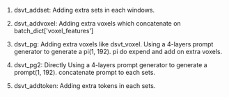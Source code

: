1. dsvt_addset:
    Adding extra sets in each windows.

2. dsvt_addvoxel:
    Adding extra voxels which concatenate on batch_dict['voxel_features']

3. dsvt_pg:
    Adding extra voxels like dsvt_voxel.
    Using a 4-layers prompt generator to generate a pi(1, 192).
    pi do expend and add on extra voxels.

4. dsvt_pg2:
    Directly Using a 4-layers prompt generator to generate a prompt(1, 192).
    concatenate prompt to each sets.

5. dsvt_addtoken:
    Adding extra tokens in each sets.